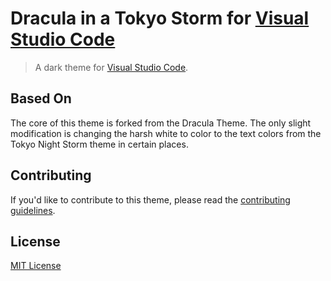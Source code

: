 # Dracula in a Tokyo Storm for [Visual Studio Code](http://code.visualstudio.com)

> A dark theme for [Visual Studio Code](http://code.visualstudio.com).

## Based On
The core of this theme is forked from the Dracula Theme. The only slight modification is changing the harsh white to color to the text colors from the Tokyo Night Storm theme in certain places.

## Contributing

If you'd like to contribute to this theme, please read the [contributing guidelines](./.github/CONTRIBUTING.md).

## License

[MIT License](./LICENSE)

